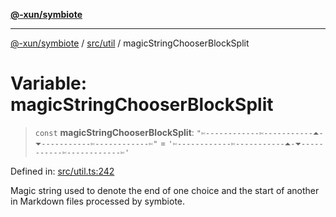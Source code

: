 [**@-xun/symbiote**](../../../README.md)

***

[@-xun/symbiote](../../../README.md) / [src/util](../README.md) / magicStringChooserBlockSplit

# Variable: magicStringChooserBlockSplit

> `const` **magicStringChooserBlockSplit**: `"✄------------✄-----------⏶-⏷-----------✄------------✄"` = `'✄------------✄-----------⏶-⏷-----------✄------------✄'`

Defined in: [src/util.ts:242](https://github.com/Xunnamius/symbiote/blob/d10510b26b60a15206271bb6da7ebcd862e067c4/src/util.ts#L242)

Magic string used to denote the end of one choice and the start of another in
Markdown files processed by symbiote.
